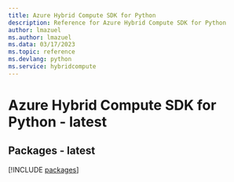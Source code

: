 ```yaml
---
title: Azure Hybrid Compute SDK for Python
description: Reference for Azure Hybrid Compute SDK for Python
author: lmazuel
ms.author: lmazuel
ms.data: 03/17/2023
ms.topic: reference
ms.devlang: python
ms.service: hybridcompute
---
```

# Azure Hybrid Compute SDK for Python - latest
## Packages - latest
[!INCLUDE [packages](hybrid-compute-index.md)]